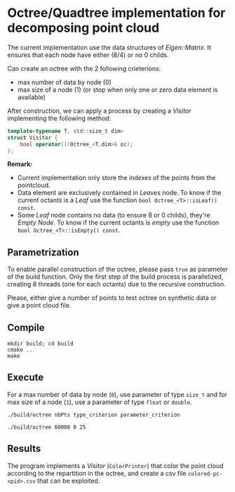 # Octree/Quadtree implementation for decomposing point cloud

The current implementation use the data structures of _Eigen::Matrix_. It ensures that each node have either (8/4) or no 0 childs. 

Can create an octree with the 2 following crieterions:
- max number of data by node (0)
- max size of a node (1) (or stop when only one or zero data element is available)

After construction, we can apply a process by creating a _Visitor_ implementing the following method:
```cpp
template<typename T, std::size_t dim>
struct Visitor {
	bool operator()(Octree_<T,dim>& oc);
};
```

**Remark:**
- Current implementation only store the _indexes_ of the points from the pointcloud.
- Data element are exclusively contained in _Leaves_ node. To know if the current octants is a _Leaf_ use the function `bool Octree_<T>::isLeaf() const`.
- Some _Leaf_ node contains no data (to ensure 8 or 0 childs), they're _Empty Node_. To know if the current octants is _empty_ use the function `bool Octree_<T>::isEmpty() const`.

## Parametrization

To enable parallel construction of the octree, please pass `true` as parameter of the build function. Only the first step of the build process is parallelized, creating 8 threads (one for each octants) due to the recursive construction.

Please, either give a number of points to test octree on synthetic data or give a point cloud file.

## Compile

```
mkdir build; cd build
cmake ..
make
```

## Execute

For a max number of data by node (`0`), use parameter of type `size_t` and for max size of a node (`1`), use a parameter of type `float` or `double`.

```
./build/octree nbPts type_criterion parameter_criterion
```
```
./build/octree 60000 0 25
```
## Results

The program implements a _Visitor_ (`ColorPrinter`) that color the point cloud according to the repartition in the octree, and create a csv file `colored-pc-<pid>.csv` that can be exploited.
